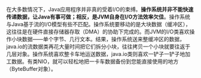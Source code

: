 在大多数情况下，Java应用程序并非真的受着I/O的束缚。**操作系统并非不能快速传递数据，让Java有事可做；相反，是JVM自身在I/O方法效率欠佳**。操作系统与Java基于流的I/O模型有些不匹配。操作系统要移动的是大块数据（缓冲区），这往往是在硬件直接存储器存取（DMA）的协助下完成的。而JVM的I/O类喜欢操作小块数据——单个字节、几行文本。结果，操作系统送来整缓冲区的数据，java.io的流数据类再花大量时间把它们拆分小块，往往拷贝一个小块就要往返于几层对象。操作系统喜欢整卡车地运送数据，java.io类则喜欢一铲子一铲子地加工数据。有类NIO，就可以轻松地把一卡车数据备份到您能直接使用的地方（ByteBuffer对象）。





